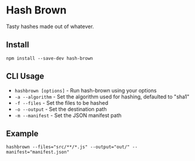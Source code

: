 # Hash Brown

Tasty hashes made out of whatever.

## Install
`npm install --save-dev hash-brown`

## CLI Usage

- `hashbrown [options]` - Run hash-brown using your options
- `-a --algorithm` - Set the algorithm used for hashing, defaulted to "sha1"
- `-f --files` - Set the files to be hashed
- `-o --output` - Set the destination path
- `-m --manifest` - Set the JSON manifest path

## Example
`hashbrown --files="src/**/*.js" --output="out/" --manifest="manifest.json"`
